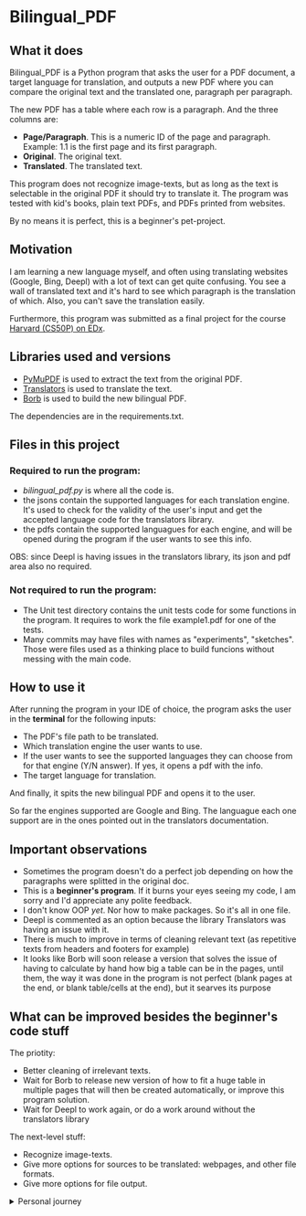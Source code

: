 # Bilingual_PDF

## What it does

Bilingual_PDF is a Python program that asks the user for a PDF document, a target language for translation, and outputs a new PDF where you can compare the original text and the translated one, paragraph per paragraph.

The new PDF has a table where each row is a paragraph. And the three columns are:

- **Page/Paragraph**. This is a numeric ID of the page and paragraph. Example: 1.1 is the first page and its first paragraph.
- **Original**. The original text.
- **Translated**. The translated text.

This program does not recognize image-texts, but as long as the text is selectable in the original PDF it should try to translate it.
The program was tested with kid's books, plain text PDFs, and PDFs printed from websites.

By no means it is perfect, this is a beginner's pet-project.

## Motivation

I am learning a new language myself, and often using translating websites (Google, Bing, Deepl) with a lot of text can get quite confusing. You see a wall of translated text and it's hard to see which paragraph is the translation of which. Also, you can't save the translation easily.

Furthermore, this program was submitted as a final project for the course [Harvard (CS50P) on EDx](https://cs50.harvard.edu/python/2022/).

## Libraries used and versions

- [PyMuPDF](https://pymupdf.readthedocs.io/) is used to extract the text from the original PDF.
- [Translators](https://pypi.org/project/translators/) is used to translate the text.
- [Borb](https://github.com/jorisschellekens/borb) is used to build the new bilingual PDF.

The dependencies are in the requirements.txt.

## Files in this project

### Required to run the program:

- _bilingual_pdf.py_ is where all the code is.
- the jsons contain the supported languages for each translation engine. It's used to check for the validity of the user's input and get the accepted language code for the translators library.
- the pdfs contain the supported languagues for each engine, and will be opened during the program if the user wants to see this info.

OBS: since Deepl is having issues in the translators library, its json and pdf area also no required.

### Not required to run the program:

- The Unit test directory contains the unit tests code for some functions in the program. It requires to work the file example1.pdf for one of the tests.
- Many commits may have files with names as "experiments", "sketches". Those were files used as a thinking place to build funcions without messing with the main code.

## How to use it

After running the program in your IDE of choice, the program asks the user in the **terminal** for the following inputs:

- The PDF's file path to be translated.
- Which translation engine the user wants to use.
- If the user wants to see the supported languages they can choose from for that engine (Y/N answer). If yes, it opens a pdf with the info.
- The target language for translation.

And finally, it spits the new bilingual PDF and opens it to the user.

So far the engines supported are Google and Bing. The languague each one support are in the ones pointed out in the translators documentation.

## Important observations

- Sometimes the program doesn't do a perfect job depending on how the paragraphs were splitted in the original doc.
- This is a **beginner's program**. If it burns your eyes seeing my code, I am sorry and I'd appreciate any polite feedback.
- I don't know OOP _yet_. Nor how to make packages. So it's all in one file.
- Deepl is commented as an option because the library Translators was having an issue with it.
- There is much to improve in terms of cleaning relevant text (as repetitive texts from headers and footers for example)
- It looks like Borb will soon release a version that solves the issue of having to calculate by hand how big a table can be in the pages, until them, the way it was done in the program is not perfect (blank pages at the end, or blank table/cells at the end), but it searves its purpose

## What can be improved besides the beginner's code stuff

The priotity:

- Better cleaning of irrelevant texts.
- Wait for Borb to release new version of how to fit a huge table in multiple pages that will then be created automatically, or improve this program solution.
- Wait for Deepl to work again, or do a work around without the translators library

The next-level stuff:

- Recognize image-texts.
- Give more options for sources to be translated: webpages, and other file formats.
- Give more options for file output.

<details>
  <summary>Personal journey</summary>

### What I learned

- I learned a lot about reading documentation, even though 99.99% of all documentation is still very "over 1000 IQ" cryptic to me.
- I learned about unit tests, specially monkeypatch (it took a while to figure this one out).
- My Googleing skills and "let's-adapt-this-stack-overflow-answer" are a lot better.
- I learned a bit about libraries for text extraction and PDF manipulation.
- I started using git.

### What is still on my mind

- I wonder if there was a non-complex (imo) way of outputting the table into a pdf that is not only using borb. Where the text is selectable.
- I wonder if using the webbrowser library is a good way of opening a pdf. I had to set by hand the required pdfs to read-only, because it was easier, but this feels wrong.
- I need to learn how to reference stuff between directories. I mean, CS50 asks to put all in the same directory, but how should I do it if it wasn't the case. No idea.
- I still struggle to know when I am making a function too big and doing too much stuff.
- As much as I wonder what is the balance between commenting for me or for others.
- Sometimes we commit to a way of organizing the data that later we discover that is a pain in the ass, like organizing the dictionaries like I did { page: [list of paragraphs]},just because I wanted to keep track of the location of each paragraph. In conversations with my partner he argued there were better ways. But now a lot is done, and redoing it is so much more work. And so goes life.
- Also seeing that Borb might do the same as PyMuPDF to extract text, but then again, you are already commited. How bad it is to use two libraries when maybe just one was necessary?
- I need to learn OOP. I have a feeling there is a lot of repetition and organization problems that would work better with OOP.

</details>
